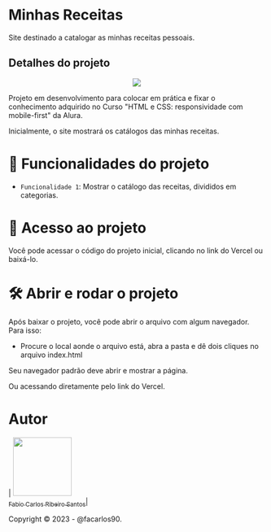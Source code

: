 # Minhas Receitas

Site destinado a catalogar as minhas receitas pessoais.



## Detalhes do projeto

<p align="center">
<img src="http://img.shields.io/static/v1?label=STATUS&message=EM%20DESENVOLVIMENTO&color=GREEN&style=for-the-badge"/>
</p>

Projeto em desenvolvimento para colocar em prática e fixar o conhecimento adquirido no Curso "HTML e CSS: responsividade com mobile-first" da Alura. 

Inicialmente, o site mostrará os catálogos das minhas receitas. 

# :hammer: Funcionalidades do projeto

- `Funcionalidade 1`: Mostrar o catálogo das receitas, divididos em categorias.


# 📁 Acesso ao projeto

Você pode acessar o código do projeto inicial, clicando no link do Vercel ou baixá-lo.

# 🛠️ Abrir e rodar o projeto

Após baixar o projeto, você pode abrir o arquivo com algum navegador. Para isso:
  * Procure o local aonde o arquivo está, abra a pasta e dê dois cliques no arquivo index.html

Seu navegador padrão deve abrir e mostrar a página.

Ou acessando diretamente pelo link do Vercel.

# Autor

| [<img src="https://avatars.githubusercontent.com/u/126310044?v=4" width=115><br><sub>Fabio Carlos Ribeiro Santos</sub>](https://github.com/facarlos90)|


Copyright ©️ 2023 - @facarlos90.
 
